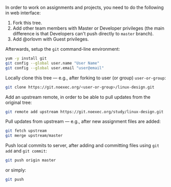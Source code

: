 In order to work on assignments and projects, you need to do the following in web interface:
1. Fork this tree.
2. Add other team members with Master or Developer privileges
   (the main difference is that Developers can't push directly to `master` branch).
3. Add @orlovm with Guest privileges.

Afterwards, setup the `git` command-line environment:

```bash
yum -y install git
git config --global user.name "User Name"
git config --global user.email "user@email"
```

Locally clone this tree — e.g., after forking to user (or group) `user-or-group`:

```bash
git clone https://git.noexec.org/<user-or-group>/linux-design.git
```

Add an upstream remote, in order to be able to pull updates from the original tree:

```bash
git remote add upstream https://git.noexec.org/study/linux-design.git
```

Pull updates from upstream — e.g., after new assignment files are added:

```bash
git fetch upstream
git merge upstream/master
```

Push local commits to server, after adding and committing files using `git add` and `git commit`:

```bash
git push origin master
```
or simply:
```bash
git push
```
